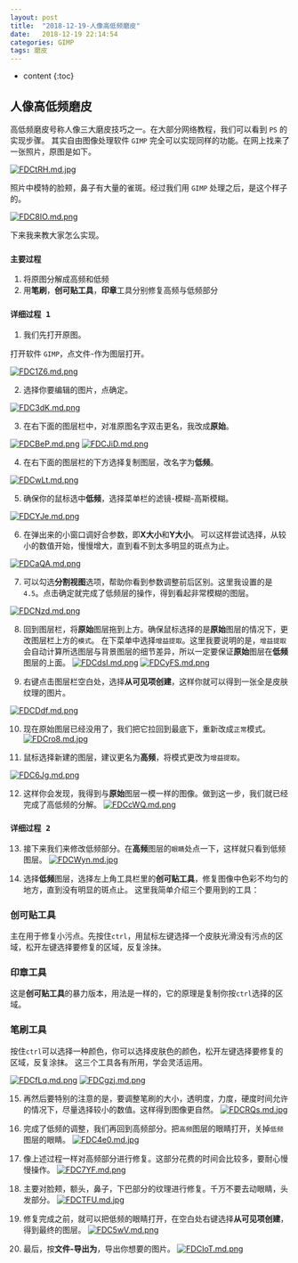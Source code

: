 ```yaml
---
layout: post
title:  "2018-12-19-人像高低频磨皮"
date:   2018-12-19 22:14:54
categories: GIMP
tags: 磨皮
---
```


* content
{:toc}

## 人像高低频磨皮

高低频磨皮号称人像三大磨皮技巧之一。在大部分网络教程，我们可以看到 `PS` 的实现步骤。
其实自由图像处理软件 `GIMP` 完全可以实现同样的功能。在网上找来了一张照片，原图是如下。

[![FDCtRH.md.jpg](https://s1.ax1x.com/2018/12/19/FDCtRH.md.jpg)](https://imgchr.com/i/FDCtRH)

照片中模特的脸颊，鼻子有大量的雀斑。经过我们用 `GIMP` 处理之后，是这个样子的。

[![FDC8IO.md.png](https://s1.ax1x.com/2018/12/19/FDC8IO.md.png)](https://imgchr.com/i/FDC8IO)

下来我来教大家怎么实现。

### `主要过程`
1. 将原图分解成高频和低频
2. 用**笔刷**，**创可贴工具**，**印章**工具分别修复高频与低频部分

###  `详细过程 1`
1. 我们先打开原图。

打开软件 `GIMP`，点文件-作为图层打开。

[![FDC1Z6.md.png](https://s1.ax1x.com/2018/12/19/FDC1Z6.md.png)](https://imgchr.com/i/FDC1Z6)


2. 选择你要编辑的图片，点确定。

[![FDC3dK.md.png](https://s1.ax1x.com/2018/12/19/FDC3dK.md.png)](https://imgchr.com/i/FDC3dK)

3. 在右下面的图层栏中，对准原图名字双击更名，我改成**原始**。

[![FDCBeP.md.png](https://s1.ax1x.com/2018/12/19/FDCBeP.md.png)](https://imgchr.com/i/FDCBeP)
[![FDCJiD.md.png](https://s1.ax1x.com/2018/12/19/FDCJiD.md.png)](https://imgchr.com/i/FDCJiD)

4. 在右下面的图层栏的下方选择复制图层，改名字为**低频**。

[![FDCwLt.md.png](https://s1.ax1x.com/2018/12/19/FDCwLt.md.png)](https://imgchr.com/i/FDCwLt)


5. 确保你的鼠标选中**低频**，选择菜单栏的滤镜-模糊-高斯模糊。

[![FDCYJe.md.png](https://s1.ax1x.com/2018/12/19/FDCYJe.md.png)](https://imgchr.com/i/FDCYJe)

6. 在弹出来的小窗口调好合参数，即**X大小**和**Y大小**。
可以这样尝试选择，从较小的数值开始，慢慢增大，直到看不到太多明显的斑点为止。

[![FDCaQA.md.png](https://s1.ax1x.com/2018/12/19/FDCaQA.md.png)](https://imgchr.com/i/FDCaQA)

7. 可以勾选**分割视图**选项，帮助你看到参数调整前后区别。这里我设置的是`4.5`。点击确定就完成了低频层的操作，得到看起非常模糊的图层。

[![FDCNzd.md.png](https://s1.ax1x.com/2018/12/19/FDCNzd.md.png)](https://imgchr.com/i/FDCNzd)


8. 回到图层栏，将**原始**图层拖到上方。确保鼠标选择的是**原始**图层的情况下，更改图层栏上方的`模式`。
在下菜单中选择`增益提取`。这里我要说明的是，`增益提取`会自动计算所选图层与背景图层的细节差异，所以一定要保证**原始**图层在**低频**图层的上面。
[![FDCdsI.md.png](https://s1.ax1x.com/2018/12/19/FDCdsI.md.png)](https://imgchr.com/i/FDCdsI)
[![FDCyFS.md.png](https://s1.ax1x.com/2018/12/19/FDCyFS.md.png)](https://imgchr.com/i/FDCyFS)

9. 右键点击图层栏空白处，选择**从可见项创建**，这样你就可以得到一张全是皮肤纹理的图片。

[![FDCDdf.md.png](https://s1.ax1x.com/2018/12/19/FDCDdf.md.png)](https://imgchr.com/i/FDCDdf)

10. 现在原始图层已经没用了，我们把它拉回到最底下，重新改成`正常`模式。
[![FDCro8.md.jpg](https://s1.ax1x.com/2018/12/19/FDCro8.md.jpg)](https://imgchr.com/i/FDCro8)
 
11. 鼠标选择新建的图层，建议更名为**高频**，将模式更改为`增益提取`。

[![FDC6Jg.md.png](https://s1.ax1x.com/2018/12/19/FDC6Jg.md.png)](https://imgchr.com/i/FDC6Jg)

12. 这样你会发现，我得到与**原始**图层一模一样的图像。做到这一步，我们就已经完成了高低频的分解。
[![FDCcWQ.md.png](https://s1.ax1x.com/2018/12/19/FDCcWQ.md.png)](https://imgchr.com/i/FDCcWQ)


### `详细过程 2`

13. 接下来我们来修改低频部分。在**高频**图层的`眼睛`处点一下，这样就只看到低频图层。
[![FDCWyn.md.jpg](https://s1.ax1x.com/2018/12/19/FDCWyn.md.jpg)](https://imgchr.com/i/FDCWyn)


14. 选择**低频**图层，选择左上角工具栏里的**创可贴工具**，修复图像中色彩不均匀的地方，直到没有明显的斑点止。
这里我简单介绍三个要用到的工具：
### **创可贴工具**
主在用于修复小污点。先按住`ctrl`，用鼠标左键选择一个皮肤光滑没有污点的区域，松开左键选择要修复的区域，反复涂抹。
### **印章工具**
这是**创可贴工具**的暴力版本，用法是一样的，它的原理是复制你按`ctrl`选择的区域。
### **笔刷工具**
按住`ctrl`可以选择一种颜色，你可以选择皮肤色的颜色，松开左键选择要修复的区域，反复涂抹。
这三个工具各有所用，学会灵活运用。

[![FDCfLq.md.png](https://s1.ax1x.com/2018/12/19/FDCfLq.md.png)](https://imgchr.com/i/FDCfLq)
[![FDCgzj.md.png](https://s1.ax1x.com/2018/12/19/FDCgzj.md.png)](https://imgchr.com/i/FDCgzj)


15. 再然后要特别的注意的是，要调整笔刷的大小，透明度，力度，硬度时间允许的情况下，尽量选择较小的数值。这样得到图像更自然。
[![FDCRQs.md.jpg](https://s1.ax1x.com/2018/12/19/FDCRQs.md.jpg)](https://imgchr.com/i/FDCRQs)

16. 完成了低频的调整，我们再回到高频部分。把`高频`图层的眼睛打开，关掉`低频`图层的眼睛。
[![FDC4e0.md.jpg](https://s1.ax1x.com/2018/12/19/FDC4e0.md.jpg)](https://imgchr.com/i/FDC4e0)

17. 像上述过程一样对高频部分进行修复。这部分花费的时间会比较多，要耐心慢慢操作。
[![FDC7YF.md.png](https://s1.ax1x.com/2018/12/19/FDC7YF.md.png)](https://imgchr.com/i/FDC7YF)

18. 主要对脸颊，额头，鼻子，下巴部分的纹理进行修复。千万不要去动眼睛，头发部分。
[![FDCTFU.md.jpg](https://s1.ax1x.com/2018/12/19/FDCTFU.md.jpg)](https://imgchr.com/i/FDCTFU)

19. 修复完成之前，就可以把低频的眼睛打开，在空白处右键选择**从可见项创建**，得到最终的图层。
[![FDC5wV.md.png](https://s1.ax1x.com/2018/12/19/FDC5wV.md.png)](https://imgchr.com/i/FDC5wV)

20. 最后，按**文件-导出为**，导出你想要的图片。
[![FDCIoT.md.png](https://s1.ax1x.com/2018/12/19/FDCIoT.md.png)](https://imgchr.com/i/FDCIoT)

 